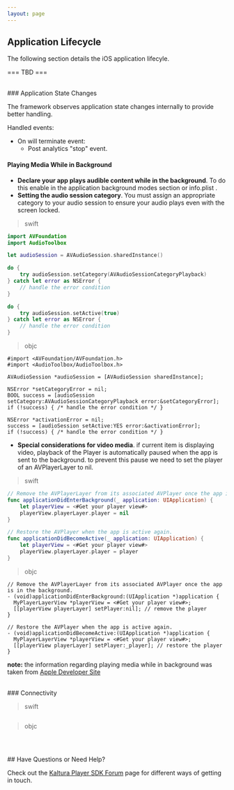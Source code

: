 ```yaml
---
layout: page
---
```


## Application Lifecycle  

The following section details the iOS application lifecyle.

=== TBD ===

</br>
### Application State Changes

The framework observes application state changes internally to provide better handling.

Handled events:
* On will terminate event:
	* Post analytics "stop" event.

#### Playing Media While in Background

* **Declare your app plays audible content while in the background**. To do this enable in the application background modes section or info.plist .
* **Setting the audio session category**. You must assign an appropriate category to your audio session to ensure your audio plays even with the screen locked.

>swift

```swift
import AVFoundation
import AudioToolbox

let audioSession = AVAudioSession.sharedInstance()

do {
    try audioSession.setCategory(AVAudioSessionCategoryPlayback)
} catch let error as NSError {
    // handle the error condition
}

do {
    try audioSession.setActive(true)
} catch let error as NSError {
    // handle the error condition
}
```
>objc

```objc
#import <AVFoundation/AVFoundation.h>
#import <AudioToolbox/AudioToolbox.h>
 
AVAudioSession *audioSession = [AVAudioSession sharedInstance];
 
NSError *setCategoryError = nil;
BOOL success = [audioSession setCategory:AVAudioSessionCategoryPlayback error:&setCategoryError];
if (!success) { /* handle the error condition */ }
 
NSError *activationError = nil;
success = [audioSession setActive:YES error:&activationError];
if (!success) { /* handle the error condition */ }
```

* **Special considerations for video media**. if current item is displaying video, playback of the Player is automatically paused when the app is sent to the background. to prevent this pause we need to set the player of an AVPlayerLayer to nil.

>swift

```swift
// Remove the AVPlayerLayer from its associated AVPlayer once the app is in the background.
func applicationDidEnterBackground(_ application: UIApplication) {
    let playerView = <#Get your player view#>
    playerView.playerLayer.player = nil
}

// Restore the AVPlayer when the app is active again.
func applicationDidBecomeActive(_ application: UIApplication) {
    let playerView = <#Get your player view#>
    playerView.playerLayer.player = player
}
```
>objc

```objc
// Remove the AVPlayerLayer from its associated AVPlayer once the app is in the background.
- (void)applicationDidEnterBackground:(UIApplication *)application {
  MyPlayerLayerView *playerView = <#Get your player view#>;
  [[playerView playerLayer] setPlayer:nil]; // remove the player
}
 
// Restore the AVPlayer when the app is active again.
- (void)applicationDidBecomeActive:(UIApplication *)application {
  MyPlayerLayerView *playerView = <#Get your player view#>;
  [[playerView playerLayer] setPlayer:_player]; // restore the player
}
```

**note:** the information regarding playing media while in background was taken from [Apple Developer Site](https://developer.apple.com/library/content/qa/qa1668/_index.html)

</br>
### Connectivity


>swift

```swift


```
>objc

```objc


```
</br>
## Have Questions or Need Help?

Check out the [Kaltura Player SDK Forum](https://forum.kaltura.org/c/playkit) page for different ways of getting in touch.
